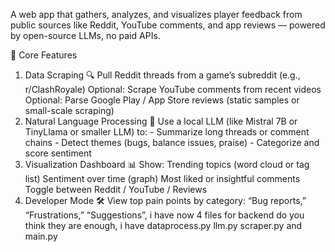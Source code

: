 A web app that gathers, analyzes, and visualizes player feedback from public sources like Reddit, YouTube comments, and app reviews — powered by open-source LLMs, no paid APIs.

🧩 Core Features
  1. Data Scraping
    🔍 Pull Reddit threads from a game’s subreddit (e.g., r/ClashRoyale)
  Optional: Scrape YouTube comments from recent videos
  Optional: Parse Google Play / App Store reviews (static samples or small-scale scraping)
  2. Natural Language Processing
  🧠 Use a local LLM (like Mistral 7B or TinyLlama or smaller LLM) to:
    - Summarize long threads or comment chains
    - Detect themes (bugs, balance issues, praise)
    - Categorize and score sentiment
  3. Visualization Dashboard
  📊 Show:
    Trending topics (word cloud or tag list)
    Sentiment over time (graph)
    Most liked or insightful comments
  Toggle between Reddit / YouTube / Reviews
  4. Developer Mode
    🛠️ View top pain points by category: “Bug reports,” “Frustrations,” “Suggestions”, i have now 4 files for backend do you think they are enough, i have dataprocess.py llm.py scraper.py and main.py
